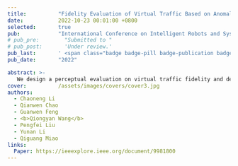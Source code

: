 ```yaml
---
title:          "Fidelity Evaluation of Virtual Traffic Based on Anomalous Trajectory Detection"
date:           2022-10-23 00:01:00 +0800
selected:       true
pub:            "International Conference on Intelligent Robots and Systems (IROS)"
# pub_pre:        "Submitted to "
# pub_post:       'Under review.'
pub_last:       ' <span class="badge badge-pill badge-publication badge-success">Conference</span>'
pub_date:       "2022"

abstract: >-
   We design a perceptual evaluation on virtual traffic fidelity and derive a mapping from the reconstruction error to the evaluation score.
cover:          /assets/images/covers/cover3.jpg
authors:
  - Chaoneng Li
  - Qianwen Chao
  - Guanwen Feng
  - <b>Qiongyan Wang</b>
  - Pengfei Liu
  - Yunan Li
  - Qiguang Miao
links:
  Paper: https://ieeexplore.ieee.org/document/9981800  
---
```

